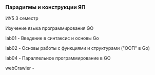 ### Парадигмы и конструкции ЯП

ИУ5 3 семестр

Изучение языка программирования GO

lab01 - Введение в синтаксис и основы Go

lab02 - Основы работы с функциями и структурами ("ООП" в Go)

lab04 - Параллельное программирование в GO

webCrawler -
